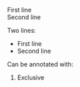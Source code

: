 First line <br>Second line

Two lines:<ul><li>First line</li><li>Second line</li></ul>

Can be annotated with:<ol><li>Exclusive</li></ol>
